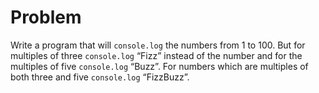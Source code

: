 # Problem

Write a program that will `console.log` the numbers from 1 to 100. But for multiples of three `console.log` “Fizz” instead of the number and for the multiples of five `console.log` “Buzz”. For numbers which are multiples of both three and five `console.log` “FizzBuzz”.
